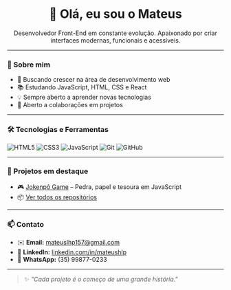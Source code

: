 <h1 align="center">👋 Olá, eu sou o Mateus</h1>

<p align="center">
  Desenvolvedor Front-End em constante evolução. Apaixonado por criar interfaces modernas, funcionais e acessíveis.
</p>

---

### 🚀 Sobre mim

- 🎯 Buscando crescer na área de desenvolvimento web  
- 📚 Estudando JavaScript, HTML, CSS e React  
- 💡 Sempre aberto a aprender novas tecnologias  
- 🤝 Aberto a colaborações em projetos

---

### 🛠️ Tecnologias e Ferramentas

![HTML5](https://img.shields.io/badge/-HTML5-E34F26?style=flat&logo=html5&logoColor=fff)
![CSS3](https://img.shields.io/badge/-CSS3-1572B6?style=flat&logo=css3)
![JavaScript](https://img.shields.io/badge/-JavaScript-F7DF1E?style=flat&logo=javascript&logoColor=000)
![Git](https://img.shields.io/badge/-Git-F05032?style=flat&logo=git&logoColor=fff)
![GitHub](https://img.shields.io/badge/-GitHub-181717?style=flat&logo=github)

---

### 📌 Projetos em destaque

- 🎮 [Jokenpô Game](https://mateushlp.github.io/jokenpo/) – Pedra, papel e tesoura em JavaScript  
- 📦 [Ver todos os repositórios](https://github.com/Mateushlp?tab=repositories)

---

### 📫 Contato

- ✉️ **Email:** mateuslhp157@gmail.com  
- 🔗 **LinkedIn:** [linkedin.com/in/mateushlp](https://www.linkedin.com/in/mateushlp/)  
- 📱 **WhatsApp:** (35) 99877-0233

---

> ✨ *"Cada projeto é o começo de uma grande história."*

